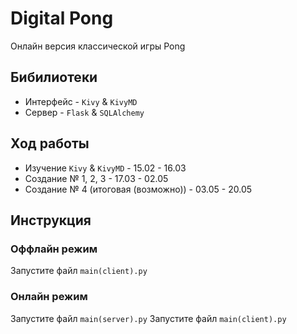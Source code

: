 # Digital Pong
Онлайн версия классической игры Pong

## Бибилиотеки
* Интерфейс - `Kivy` & `KivyMD`
* Сервер - `Flask` & `SQLAlchemy`

## Ход работы
* Изучение `Kivy` & `KivyMD` - 15.02 - 16.03
* Создание № 1, 2, 3 - 17.03 - 02.05
* Создание № 4 (итоговая (возможно)) - 03.05 - 20.05 

## Инструкция

### Оффлайн режим
Запустите файл `main(client).py`

### Онлайн режим
Запустите файл `main(server).py`
Запустите файл `main(client).py`
